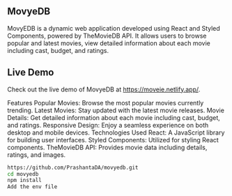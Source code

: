 ## MovyeDB
MovyEDB is a dynamic web application developed using React and Styled Components, powered by TheMovieDB API. It allows users to browse popular and latest movies, view detailed information about each movie including cast, budget, and ratings.

## Live Demo
Check out the live demo of MovyeDB at https://moveie.netlify.app/.

Features
Popular Movies: Browse the most popular movies currently trending.
Latest Movies: Stay updated with the latest movie releases.
Movie Details: Get detailed information about each movie including cast, budget, and ratings.
Responsive Design: Enjoy a seamless experience on both desktop and mobile devices.
Technologies Used
React: A JavaScript library for building user interfaces.
Styled Components: Utilized for styling React components.
TheMovieDB API: Provides movie data including details, ratings, and images.

```bash
https://github.com/PrashantaDA/movyedb.git
cd movyedb
npm install
Add the env file
